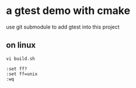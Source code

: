# a gtest demo with cmake
use git submodule to add gtest into this project


## on linux
```
vi build.sh

:set ff?
:set ff=unix
:wq
```